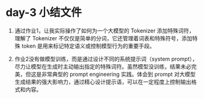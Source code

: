 # day-3 小结文件

1. 通过作业1，让我实际操作了如何为一个大模型的 Tokenizer 添加特殊词符，理解了 Tokenizer 不仅仅是简单的分词，它还管理着词表和特殊符号，添加特殊 token 是用来标记特定语义或控制模型行为的重要手段。

2. 作业2没有做模型训练，而是通过设计不同的系统提示词（system prompt），尽力让模型在生成时主动输出指定的特殊词符。虽然模型没训练，结果未必完美，但这是非常典型的 prompt engineering 实践。体会到 prompt 对大模型生成结果的强大影响力，通过精心设计提示语，可以在一定程度上控制输出格式和内容。